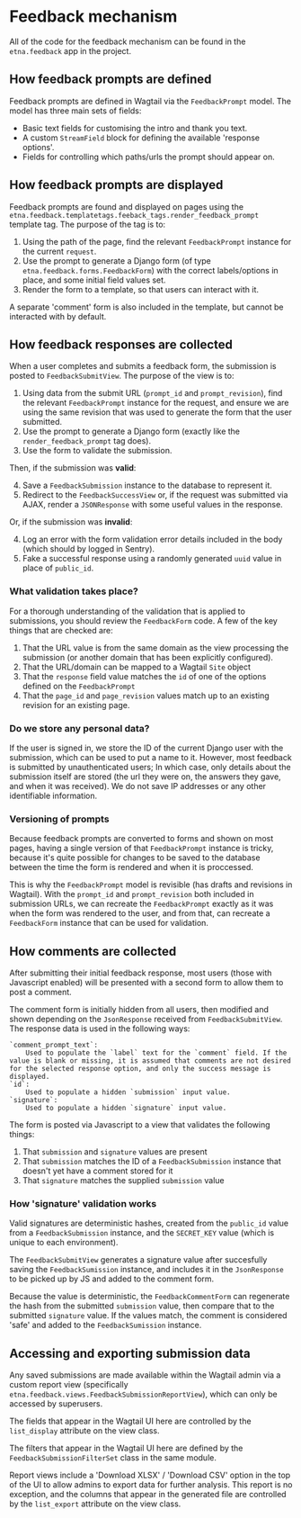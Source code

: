 # Feedback mechanism

All of the code for the feedback mechanism can be found in the `etna.feedback` app in the project.

## How feedback prompts are defined

Feedback prompts are defined in Wagtail via the `FeedbackPrompt` model. The model has three main sets of fields:

- Basic text fields for customising the intro and thank you text.
- A custom `StreamField` block for defining the available 'response options'.
- Fields for controlling which paths/urls the prompt should appear on.

## How feedback prompts are displayed

Feedback prompts are found and displayed on pages using the `etna.feedback.templatetags.feeback_tags.render_feedback_prompt` template tag. The purpose of the tag is to:

1. Using the path of the page, find the relevant `FeedbackPrompt` instance for the current `request`.
2. Use the prompt to generate a Django form (of type `etna.feedback.forms.FeedbackForm`) with the correct labels/options in place, and some initial field values set.
3. Render the form to a template, so that users can interact with it.

A separate 'comment' form is also included in the template, but cannot be interacted with by default.

## How feedback responses are collected

When a user completes and submits a feedback form, the submission is posted to `FeedbackSubmitView`. The purpose of the view is to:

1. Using data from the submit URL (`prompt_id` and `prompt_revision`), find the relevant `FeedbackPrompt` instance for the request, and ensure we are using the same revision that was used to generate the form that the user submitted.
2. Use the prompt to generate a Django form (exactly like the `render_feedback_prompt` tag does).
3. Use the form to validate the submission.

Then, if the submission was **valid**:

4. Save a `FeedbackSubmission` instance to the database to represent it.
5. Redirect to the `FeedbackSuccessView` or, if the request was submitted via AJAX, render a `JSONResponse` with some useful values in the response.

Or, if the submission was **invalid**:

4. Log an error with the form validation error details included in the body (which should by logged in Sentry).
5. Fake a successful response using a randomly generated `uuid` value in place of `public_id`.

### What validation takes place?

For a thorough understanding of the validation that is applied to submissions, you should review the `FeedbackForm` code. A few of the key things that are checked are:

1. That the URL value is from the same domain as the view processing the submission (or another domain that has been explicitly configured).
2. That the URL/domain can be mapped to a Wagtail `Site` object
3. That the `response` field value matches the `id` of one of the options defined on the `FeedbackPrompt`
4. That the `page_id` and `page_revision` values match up to an existing revision for an existing page.

### Do we store any personal data?

If the user is signed in, we store the ID of the current Django user with the submission, which can be used to put a name to it. However, most feedback is submitted by unauthenticated users; In which case, only details about the submission itself are stored (the url they were on, the answers they gave, and when it was received). We do not save IP addresses or any other identifiable information.

### Versioning of prompts

Because feedback prompts are converted to forms and shown on most pages, having a single version of that `FeedbackPrompt` instance is tricky, because it's quite possible for changes to be saved to the database between the time the form is rendered and when it is proccessed.

This is why the `FeedbackPrompt` model is revisible (has drafts and revisions in Wagtail). With the `prompt_id` and `prompt_revision` both included in submission URLs, we can recreate the `FeedbackPrompt` exactly as it was when the form was rendered to the user, and from that, can recreate a `FeedbackForm` instance that can be used for validation.

## How comments are collected

After submitting their initial feedback response, most users (those with Javascript enabled) will be presented with a second form to allow them to post a comment.

The comment form is initially hidden from all users, then modified and shown depending on the `JsonResponse` received from  `FeedbackSubmitView`. The response data is used in the following ways:

    `comment_prompt_text`:
        Used to populate the `label` text for the `comment` field. If the value is blank or missing, it is assumed that comments are not desired for the selected response option, and only the success message is displayed.
    `id`:
        Used to populate a hidden `submission` input value.
    `signature`:
        Used to populate a hidden `signature` input value.

The form is posted via Javascript to a view that validates the following things:

1. That `submission` and `signature` values are present
2. That `submission` matches the ID of a `FeedbackSubmission` instance that doesn't yet have a comment stored for it
3. That `signature` matches the supplied `submission` value

### How 'signature' validation works

Valid signatures are deterministic hashes, created from the `public_id` value from a `FeedbackSubmission` instance, and the `SECRET_KEY` value (which is unique to each environment).

The `FeedbackSubmitView` generates a signature value after succesfully saving the `FeedbackSumission` instance, and includes it in the `JsonResponse` to be picked up by JS and added to the comment form.

Because the value is deterministic, the `FeedbackCommentForm` can regenerate the hash from the submitted `submission` value, then compare that to the submitted `signature` value. If the values match, the comment is considered 'safe' and added to the `FeedbackSumission` instance.

## Accessing and exporting submission data

Any saved submissions are made available within the Wagtail admin via a custom report view (specifically `etna.feedback.views.FeedbackSubmissionReportView`), which can only be accessed by superusers.

The fields that appear in the Wagtail UI here are controlled by the `list_display` attribute on the view class.

The filters that appear in the Wagtail UI here are defined by the `FeedbackSubmissionFilterSet` class in the same module.

Report views include a 'Download XLSX' / 'Download CSV' option in the top of the UI to allow admins to export data for further analysis. This report is no exception, and the columns that appear in the generated file are controlled by the `list_export` attribute on the view class.
